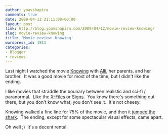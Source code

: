 ```yaml
---
author: yoavshapira
comments: true
date: 2009-04-12 21:11:00+00:00
layout: post
link: http://blog.yoavshapira.com/2009/04/12/movie-review-knowing/
slug: movie-review-knowing
title: 'Movie review: Knowing'
wordpress_id: 1811
categories:
- Blogger
- reviews
---
```


Last night I watched the movie [Knowing](http://knowing-themovie.com/) with [Alli](http://allisonshapira.com), her parents, and her brother.  It was a good movie for most of the time, but I didn't like the ending.

  


I like movies that straddle the bounary between realistic and sci-fi / paranormal.  Like the [X-Files](http://www.xfiles.com/) or [Signs](http://www.imdb.com/title/tt0286106/).  You know there's something out there, but you don't know what, you don't see it.  It's not cheesy.

  


Knowing walked a fine line for 75% of the movie, and then it [jumped the shark](http://en.wikipedia.org/wiki/Jumping_the_shark).  The ending, except for some spectacular visual effects, came apart.

  


Oh well ;)  It's a decent rental.

  

